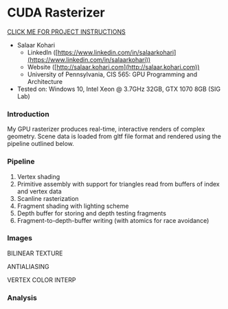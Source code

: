 CUDA Rasterizer
===============

[CLICK ME FOR PROJECT INSTRUCTIONS](./INSTRUCTION.md)

* Salaar Kohari
  * LinkedIn ([https://www.linkedin.com/in/salaarkohari](https://www.linkedin.com/in/salaarkohari))
  * Website ([http://salaar.kohari.com](http://salaar.kohari.com))
  * University of Pennsylvania, CIS 565: GPU Programming and Architecture
* Tested on: Windows 10, Intel Xeon @ 3.7GHz 32GB, GTX 1070 8GB (SIG Lab)

### Introduction
My GPU rasterizer produces real-time, interactive renders of complex geometry. Scene data is loaded from gltf file format and rendered using the pipeline outlined below.

### Pipeline
1. Vertex shading
2. Primitive assembly with support for triangles read from buffers of index and vertex data
3. Scanline rasterization
4. Fragment shading with lighting scheme
5. Depth buffer for storing and depth testing fragments
6. Fragment-to-depth-buffer writing (with atomics for race avoidance)

### Images
BILINEAR TEXTURE

ANTIALIASING

VERTEX COLOR INTERP

### Analysis
